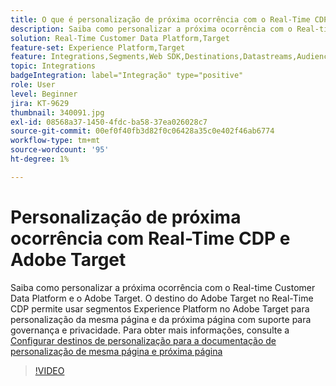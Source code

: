 ```yaml
---
title: O que é personalização de próxima ocorrência com o Real-Time CDP e o Adobe Target?
description: Saiba como personalizar a próxima ocorrência com o Real-time Customer Data Platform (CDP) e o Adobe Target.
solution: Real-Time Customer Data Platform,Target
feature-set: Experience Platform,Target
feature: Integrations,Segments,Web SDK,Destinations,Datastreams,Audiences,Experience Targeting
topic: Integrations
badgeIntegration: label="Integração" type="positive"
role: User
level: Beginner
jira: KT-9629
thumbnail: 340091.jpg
exl-id: 08568a37-1450-4fdc-ba58-37ea026028c7
source-git-commit: 00ef0f40fb3d82f0c06428a35c0e402f46ab6774
workflow-type: tm+mt
source-wordcount: '95'
ht-degree: 1%

---
```


# Personalização de próxima ocorrência com Real-Time CDP e Adobe Target

Saiba como personalizar a próxima ocorrência com o Real-time Customer Data Platform e o Adobe Target. O destino do Adobe Target no Real-Time CDP permite usar segmentos Experience Platform no Adobe Target para personalização da mesma página e da próxima página com suporte para governança e privacidade. Para obter mais informações, consulte a [Configurar destinos de personalização para a documentação de personalização de mesma página e próxima página](https://experienceleague.adobe.com/docs/experience-platform/destinations/ui/activate/configure-personalization-destinations.html)

>[!VIDEO](https://video.tv.adobe.com/v/340091?learn=on)


